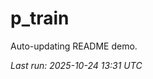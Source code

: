 # p_train

Auto-updating README demo.

<!--START_SECTION:status-->
_Last run: 2025-10-24 13:31 UTC_
<!--END_SECTION:status-->

































































































































































































































































































































































































































































































































































































































































































































































































































































































































































































































































































































































































































































































































































































































































































































